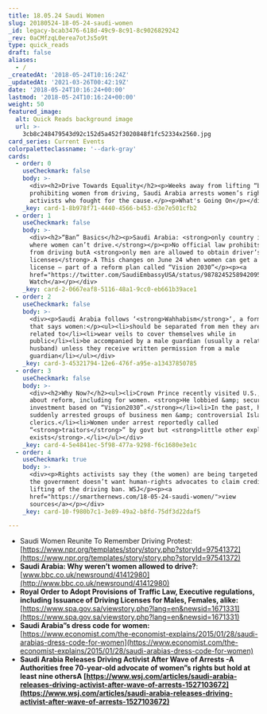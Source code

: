 ```yaml
---
title: 18.05.24 Saudi Women
slug: 20180524-18-05-24-saudi-women
_id: legacy-bcab3476-618d-49c9-8c91-8c9026829242
_rev: 0aCMfzqL0erea7otJs5o9t
type: quick_reads
draft: false
aliases:
  - /
_createdAt: '2018-05-24T10:16:24Z'
_updatedAt: '2021-03-26T00:42:19Z'
date: '2018-05-24T10:16:24+00:00'
lastmod: '2018-05-24T10:16:24+00:00'
weight: 50
featured_image:
  alt: Quick Reads background image
  url: >-
    3cb8c248479543d92c152d5a452f3020848f1fc52334x2560.jpg
card_series: Current Events
colorpaletteclassname: '--dark-gray'
cards:
  - order: 0
    useCheckmark: false
    body: >-
      <div><h2>Drive Towards Equality</h2><p>Weeks away from lifting “ban”
      prohibiting women from driving, Saudi Arabia arrests women’s rights
      activists who fought for the cause.</p><p>What's Going On</p></div>
    _key: card-1-8b978f71-4440-4566-b453-d3e7e501cfb2
  - order: 1
    useCheckmark: false
    body: >-
      <div><h2>“Ban” Basics</h2><p>Saudi Arabia: <strong>only country in world
      where women can’t drive.</strong></p><p>No official law prohibits women
      from driving butA <strong>only men are allowed to obtain driver’s
      licenses</strong>.A This changes on June 24 when women can get a driver’s
      license – part of a reform plan called “Vision 2030”</p><p><a
      href="https://twitter.com/SaudiEmbassyUSA/status/987824525894209536">Click:
      Watch</a></p></div>
    _key: card-2-0667eaf8-5116-48a1-9cc0-eb661b39ace1
  - order: 2
    useCheckmark: false
    body: >-
      <div><p>Saudi Arabia follows ‘<strong>Wahhabism</strong>‘, a form of Islam
      that says women:</p><ul><li>should be separated from men they are not
      related to</li><li>wear veils to cover themselves while in
      public</li><li>be accompanied by a male guardian (usually a relative or
      husband) unless they receive written permission from a male
      guardian</li></ul></div>
    _key: card-3-45321794-12e6-476f-a95e-a13437850785
  - order: 3
    useCheckmark: false
    body: >-
      <div><h2>Why Now?</h2><ul><li>Crown Prince recently visited U.S., spoke
      about reform, including for women. <strong>He lobbied &amp; secured major
      investment based on “Vision2030”.</strong></li><li>In the past, he’s
      suddenly arrested groups of business men &amp; controversial Islamic
      clerics.</li><li>Women under arrest reportedly called
      “<strong>traitors</strong>” by govt but <strong>little other explanation
      exists</strong>.</li></ul></div>
    _key: card-4-5e4841ec-5f98-477a-9298-f6c1680e3e1c
  - order: 4
    useCheckmark: true
    body: >-
      <div><p>Rights activists say they (the women) are being targeted because
      the government doesn’t want human-rights advocates to claim credit for the
      lifting of the driving ban. WSJ</p><p><a
      href="https://smarthernews.com/18-05-24-saudi-women/">view
      sources</a></p></div>
    _key: card-10-f980b7c1-3e89-49a2-b8fd-75df3d22daf5

---
```

* Saudi Women Reunite To Remember Driving Protest: [https://www.npr.org/templates/story/story.php?storyId=97541372](https://www.npr.org/templates/story/story.php?storyId=97541372)
* **Saudi Arabia: Why weren’t women allowed to drive?**: [www.bbc.co.uk/newsround/41412980](http://www.bbc.co.uk/newsround/41412980)
* **Royal Order to Adopt Provisions of Traffic Law, Executive regulations, including Issuance of Driving Licenses for Males, Females, alike:** [https://www.spa.gov.sa/viewstory.php?lang=en&newsid=1671331](https://www.spa.gov.sa/viewstory.php?lang=en&newsid=1671331)
* **Saudi Arabia”s dress code for women:** [https://www.economist.com/the-economist-explains/2015/01/28/saudi-arabias-dress-code-for-women](https://www.economist.com/the-economist-explains/2015/01/28/saudi-arabias-dress-code-for-women)
* **Saudi Arabia Releases Driving Activist After Wave of Arrests -A** **Authorities free 70-year-old advocate of women”s rights but hold at least nine othersA [https://www.wsj.com/articles/saudi-arabia-releases-driving-activist-after-wave-of-arrests-1527103672](https://www.wsj.com/articles/saudi-arabia-releases-driving-activist-after-wave-of-arrests-1527103672)**